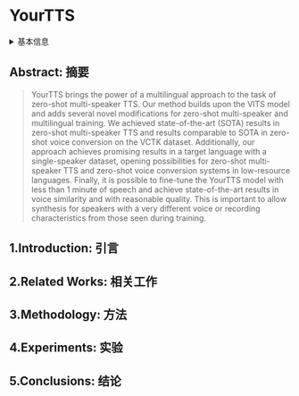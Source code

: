 # YourTTS

<details>
<summary>基本信息</summary>

- 标题: YourTTS: Towards Zero-Shot Multi-Speaker TTS and Zero-Shot Voice Conversion for Everyone
- 作者:
  - 01 [Edresson Casanova](../../Authors/Edresson_Casanova.md)
  - 02 [Julian Weber](../../Authors/Julian_Weber.md)
  - 03 [Christopher Shulby](../../Authors/Christopher_Shulby.md)
  - 04 [Arnaldo Candido Junior](../../Authors/Arnaldo_Candido_Junior.md)
  - 05 [Eren Golge](../../Authors/Eren_Golge.md)
  - 06 [Moacir Antonelli Ponti](../../Authors/Moacir_Antonelli_Ponti.md)
- 机构:
  - [Coqui.AI](../../Institutions/Coqui.AI.md)
- 时间:
  - 预印时间: 2021.12.04 ArXiv v1
  - 预印时间: 2022.01.29 ArXiv v2
  - 预印时间: 2022.02.16 ArXiv v3
  - 预印时间: 2023.04.30 ArXiv v4
  - 更新笔记: 2024.06.18
- 发表:
  - [ICML](../../Publications/ICML.md)
- 链接:
  - [ArXiv](https://arxiv.org/abs/2112.02418)
  - [DOI](https://proceedings.mlr.press/v162/casanova22a.html)
  - [Github](https://github.com/coqui-ai/TTS)
  - [Demo](https://edresson.github.io/YourTTS/)
  - [Scholar](https://scholar.google.com/scholar?cluster=8575580251111777245)
- 标签:
  - [语音合成](../../Tags/SpeechSynthesis.md)
  - [声音转换](../../Tags/VoiceConversion.md)
  - [开源](../../Tags/OpenSource.md)
  - [零样本](../../Tags/Zero-Shot.md)
  - [多说话人](../../Tags/Multi-Speaker.md)
- 页数: 12
- 引用: 46
- 被引: 231
- 数据:

</details>

## Abstract: 摘要

> YourTTS brings the power of a multilingual approach to the task of zero-shot multi-speaker TTS. Our method builds upon the VITS model and adds several novel modifications for zero-shot multi-speaker and multilingual training. We achieved state-of-the-art (SOTA) results in zero-shot multi-speaker TTS and results comparable to SOTA in zero-shot voice conversion on the VCTK dataset. Additionally, our approach achieves promising results in a target language with a single-speaker dataset, opening possibilities for zero-shot multi-speaker TTS and zero-shot voice conversion systems in low-resource languages. Finally, it is possible to fine-tune the YourTTS model with less than 1 minute of speech and achieve state-of-the-art results in voice similarity and with reasonable quality. This is important to allow synthesis for speakers with a very different voice or recording characteristics from those seen during training.

## 1.Introduction: 引言

## 2.Related Works: 相关工作

## 3.Methodology: 方法

## 4.Experiments: 实验

## 5.Conclusions: 结论

